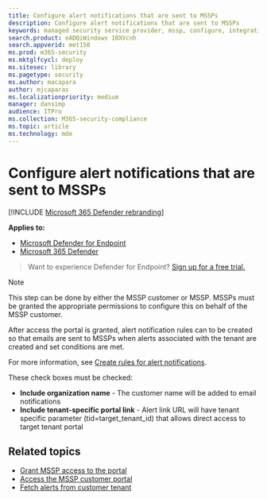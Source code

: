 ```yaml
---
title: Configure alert notifications that are sent to MSSPs
description: Configure alert notifications that are sent to MSSPs
keywords: managed security service provider, mssp, configure, integration
search.product: eADQiWindows 10XVcnh
search.appverid: met150
ms.prod: m365-security
ms.mktglfcycl: deploy
ms.sitesec: library
ms.pagetype: security
ms.author: macapara
author: mjcaparas
ms.localizationpriority: medium
manager: dansimp
audience: ITPro
ms.collection: M365-security-compliance
ms.topic: article
ms.technology: mde
---
```


# Configure alert notifications that are sent to MSSPs 

[!INCLUDE [Microsoft 365 Defender rebranding](../../includes/microsoft-defender.md)]

**Applies to:**
- [Microsoft Defender for Endpoint](https://go.microsoft.com/fwlink/?linkid=2154037)
- [Microsoft 365 Defender](https://go.microsoft.com/fwlink/?linkid=2118804)

>Want to experience Defender for Endpoint? [Sign up for a free trial.](https://www.microsoft.com/microsoft-365/windows/microsoft-defender-atp?ocid=docs-mssp-support-abovefoldlink)


>[!NOTE]
>This step can be done by either the MSSP customer or MSSP. MSSPs must be granted the appropriate permissions to configure this on behalf of the MSSP customer.

After access the portal is granted, alert notification rules can to be created so that emails are sent to MSSPs when alerts associated with the tenant are created and set conditions are met.

 
For more information, see [Create rules for alert notifications](configure-email-notifications.md#create-rules-for-alert-notifications).
 

These check boxes must be checked:
- **Include organization name** - The customer name will be added to email notifications
- **Include tenant-specific portal link** - Alert link URL will have tenant specific parameter (tid=target_tenant_id) that allows direct access to target tenant portal


## Related topics
- [Grant MSSP access to the portal](grant-mssp-access.md)
- [Access the MSSP customer portal](access-mssp-portal.md)
- [Fetch alerts from customer tenant](fetch-alerts-mssp.md)
